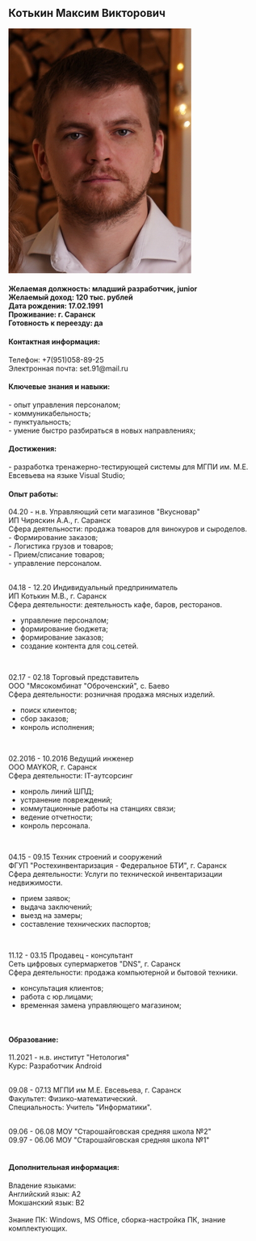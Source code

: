       

<!DOCTYPE html>
<html>
<head>

</head>
<body>

<h2>Котькин Максим Викторович</h2>

![foto](img/foto.JPG)

<h4>Желаемая должность: младший разработчик, junior</br>
Желаемый доход: 120 тыс. рублей</br>
Дата рождения: 17.02.1991</br>
Проживание: г. Саранск</br>
Готовность к переезду: да</h4>

<h4>Контактная информация:</h4>
Телефон: +7(951)058-89-25</br>
Электронная почта: set.91@mail.ru

<h4>Ключевые знания и навыки:</h4>
 - опыт управления персоналом;</br>
 - коммуникабельность;</br>
 - пунктуальность;</br>
 - умение быстро разбираться в новых направлениях;
 
<h4>Достижения:</h4>
 - разработка тренажерно-тестирующей системы для МГПИ им. М.Е. Евсевьева на языке Visual Studio;
 
<h4>Опыт работы:</h4>
04.20 - н.в. Управляющий сети магазинов "Вкусновар"</br>
ИП Чиряскин А.А., г. Саранск</br>
Сфера деятельности: продажа товаров для винокуров и сыроделов.</br>
 - Формирование заказов;</br>
 - Логистика грузов и товаров;</br>
 - Прием/списание товаров;</br>
 - управление персоналом.</br>
 </br>

04.18 - 12.20 Индивидуальный предприниматель</br>
ИП Котькин М.В., г. Саранск</br>
Сфера деятельности: деятельность кафе, баров, ресторанов.</br>
 - управление персоналом;</br>
 - формирование бюджета;</br>
 - формирование заказов;</br>
 - создание контента для соц.сетей.</br>
 </br>
 
02.17 - 02.18 Торговый представитель</br>
ООО "Мясокомбинат "Оброченский", с. Баево</br>
Сфера деятельности: розничная продажа мясных изделий.</br>
 - поиск клиентов;</br>
 - сбор заказов;</br>
 - конроль исполнения;</br>
 </br>

02.2016 - 10.2016 Ведущий инженер</br>
ООО MAYKOR, г. Саранск</br>
Сфера деятельности: IT-аутсорсинг</br>
 - конроль линий ШПД;</br>
 - устранение повреждений;</br>
 - коммутационные работы на станциях связи;</br>
 - ведение отчетности;</br>
 - конроль персонала.</br>
 </br>
 
 04.15 - 09.15 Техник строений и сооружений</br>
 ФГУП "Ростехинвентаризация - Федеральное БТИ", г. Саранск</br>
 Сфера деятельности: Услуги по технической инвентаризации недвижимости.</br>
  - прием заявок;</br>
  - выдача заключений;</br>
  - выезд на замеры;</br>
  - составление технических паспортов;</br>
  </br>
  
11.12 - 03.15 Продавец - консультант</br>
Сеть цифровых супермаркетов "DNS", г. Саранск</br>
Сфера деятельности: продажа компьютерной и бытовой техники.</br>
 - консультация клиентов;</br>
 - работа с юр.лицами;</br>
 - временная замена управляющего магазином;</br>
 </br>
 
<h4>Образование:</h4>
11.2021 - н.в. институт "Нетология"</br>
Курс: Разработчик Android</br>
</br>

09.08 - 07.13 МГПИ им М.Е. Евсевьева, г. Саранск</br>
Факультет: Физико-математический.</br>
Специальность: Учитель "Информатики".</br>
</br>

09.06 - 06.08 МОУ "Старошайговская средняя школа №2"</br>
09.97 - 06.06 МОУ "Старошайговская средняя школа №1"</br>
</br>

<h4>Дополнительная информация:</h4>
Владение языками:</br>
Английский язык: А2</br>
Мокшанский язык: B2</br>
</br>
Знание ПК: Windows, MS Office, сборка-настройка ПК, знание комплектующих.</br>

 
 


</body>
</html>
